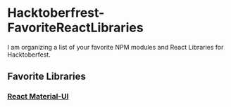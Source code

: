 # Hacktoberfrest-FavoriteReactLibraries
I am organizing a list of your favorite NPM modules and React Libraries for Hacktoberfest. 
## Favorite Libraries
### [React Material-UI](https://material-ui.com/)
